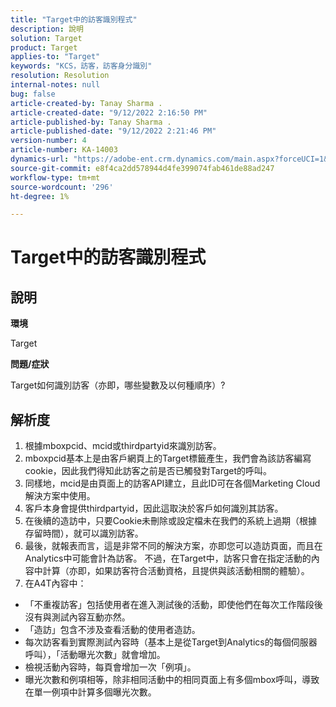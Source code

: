 ```yaml
---
title: "Target中的訪客識別程式"
description: 說明
solution: Target
product: Target
applies-to: "Target"
keywords: "KCS，訪客，訪客身分識別"
resolution: Resolution
internal-notes: null
bug: false
article-created-by: Tanay Sharma .
article-created-date: "9/12/2022 2:16:50 PM"
article-published-by: Tanay Sharma .
article-published-date: "9/12/2022 2:21:46 PM"
version-number: 4
article-number: KA-14003
dynamics-url: "https://adobe-ent.crm.dynamics.com/main.aspx?forceUCI=1&pagetype=entityrecord&etn=knowledgearticle&id=31f96d89-a532-ed11-9db1-002248086735"
source-git-commit: e8f4ca2dd578944d4fe399074fab461de88ad247
workflow-type: tm+mt
source-wordcount: '296'
ht-degree: 1%

---
```


# Target中的訪客識別程式

## 說明


<b>環境</b>

Target



<b>問題/症狀</b>

Target如何識別訪客（亦即，哪些變數及以何種順序）?


## 解析度


1. 根據mboxpcid、mcid或thirdpartyid來識別訪客。
2. mboxpcid基本上是由客戶網頁上的Target標籤產生，我們會為該訪客編寫cookie，因此我們得知此訪客之前是否已觸發對Target的呼叫。
3. 同樣地，mcid是由頁面上的訪客API建立，且此ID可在各個Marketing Cloud解決方案中使用。
4. 客戶本身會提供thirdpartyid，因此這取決於客戶如何識別其訪客。
5. 在後續的造訪中，只要Cookie未刪除或設定檔未在我們的系統上過期（根據存留時間），就可以識別訪客。
6. 最後，就報表而言，這是非常不同的解決方案，亦即您可以造訪頁面，而且在Analytics中可能會計為訪客。 不過，在Target中，訪客只會在指定活動的內容中計算（亦即，如果訪客符合活動資格，且提供與該活動相關的體驗）。
7. 在A4T內容中：


- 「不重複訪客」包括使用者在進入測試後的活動，即使他們在每次工作階段後沒有與測試內容互動亦然。
- 「造訪」包含不涉及查看活動的使用者造訪。
- 每次訪客看到實際測試內容時（基本上是從Target到Analytics的每個伺服器呼叫），「活動曝光次數」就會增加。
- 檢視活動內容時，每頁會增加一次「例項」。
- 曝光次數和例項相等，除非相同活動中的相同頁面上有多個mbox呼叫，導致在單一例項中計算多個曝光次數。

